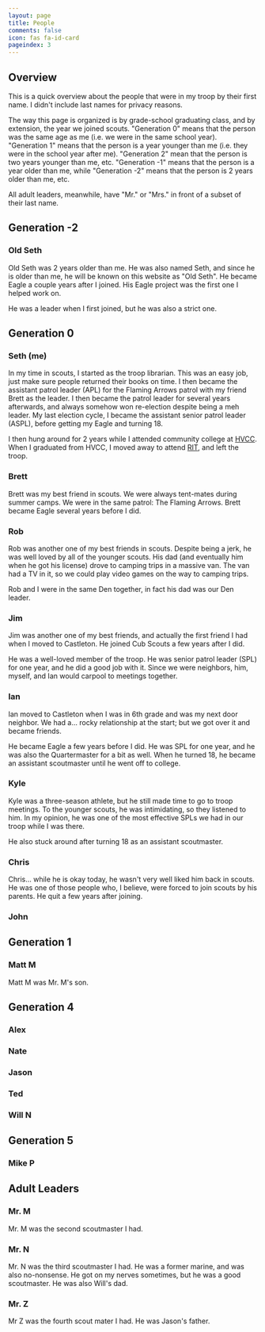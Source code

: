 ```yaml
---
layout: page
title: People
comments: false
icon: fas fa-id-card
pageindex: 3
---
```


## Overview

This is a quick overview about the people that were in my troop by their first name.  I didn't include last names for privacy reasons.

The way this page is organized is by grade-school graduating class, and by extension, the year we joined scouts.  "Generation 0" means that the person was the same age as me (i.e. we were in the same school year).  "Generation 1" means that the person is a year younger than me (i.e. they were in the school year after me).  "Generation 2" mean that the person is two years younger than me, etc.  "Generation -1" means that the person is a year older than me, while "Generation -2" means that the person is 2 years older than me, etc.

All adult leaders, meanwhile, have "Mr." or "Mrs." in front of a subset of their last name.

## Generation -2

### Old Seth

Old Seth was 2 years older than me.  He was also named Seth, and since he is older than me, he will be known on this website as "Old Seth".  He became Eagle a couple years after I joined.  His Eagle project was the first one I helped work on.

He was a leader when I first joined, but he was also a strict one.

## Generation 0

### Seth (me)

In my time in scouts, I started as the troop librarian.  This was an easy job, just make sure people returned their books on time.  I then became the assistant patrol leader (APL) for the Flaming Arrows patrol with my friend Brett as the leader.  I then became the patrol leader for several years afterwards, and always somehow won re-election despite being a meh leader.  My last election cycle, I became the assistant senior patrol leader (ASPL), before getting my Eagle and turning 18.

I then hung around for 2 years while I attended community college at [HVCC](https://hvcc.edu).  When I graduated from HVCC, I moved away to attend [RIT](https://rit.edu), and left the troop.

### Brett

Brett was my best friend in scouts.  We were always tent-mates during summer camps.  We were in the same patrol: The Flaming Arrows.  Brett became Eagle several years before I did.

### Rob

Rob was another one of my best friends in scouts.  Despite being a jerk, he was well loved by all of the younger scouts.  His dad (and eventually him when he got his license) drove to camping trips in a massive van.  The van had a TV in it, so we could play video games on the way to camping trips.

Rob and I were in the same Den together, in fact his dad was our Den leader.

### Jim

Jim was another one of my best friends, and actually the first friend I had when I moved to Castleton.  He joined Cub Scouts a few years after I did.

He was a well-loved member of the troop.  He was senior patrol leader (SPL) for one year, and he did a good job with it.  Since we were neighbors, him, myself, and Ian would carpool to meetings together.

### Ian

Ian moved to Castleton when I was in 6th grade and was my next door neighbor.  We had a... rocky relationship at the start; but we got over it and became friends.

He became Eagle a few years before I did.  He was SPL for one year, and he was also the Quartermaster for a bit as well.  When he turned 18, he became an assistant scoutmaster until he went off to college.

### Kyle

Kyle was a three-season athlete, but he still made time to go to troop meetings.  To the younger scouts, he was intimidating, so they listened to him.  In my opinion, he was one of the most effective SPLs we had in our troop while I was there.

He also stuck around after turning 18 as an assistant scoutmaster.

### Chris

Chris... while he is okay today, he wasn't very well liked him back in scouts.  He was one of those people who, I believe, were forced to join scouts by his parents.  He quit a few years after joining.

### John

## Generation 1

### Matt M

Matt M was Mr. M's son.

## Generation 4

### Alex

### Nate

### Jason

### Ted

### Will N

## Generation 5

### Mike P

## Adult Leaders

### Mr. M

Mr. M was the second scoutmaster I had.

### Mr. N

Mr. N was the third scoutmaster I had.  He was a former marine, and was also no-nonsense.  He got on my nerves sometimes, but he was a good scoutmaster.  He was also Will's dad.

### Mr. Z

Mr Z was the fourth scout mater I had.  He was Jason's father.
